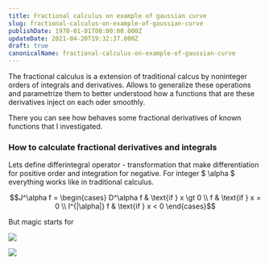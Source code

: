 ```yaml
---
title: Fractional calculus on example of gaussian curve
slug: fractional-calculus-on-example-of-gaussian-curve
publishDate: 1970-01-01T00:00:00.000Z
updateDate: 2021-04-20T19:32:37.000Z
draft: true
canonicalName: fractional-calculus-on-example-of-gaussian-curve
---
```


The fractional calculus is a extension of traditional calcus by noninteger orders of integrals and derivatives. Allows to generalize these operations and parametrize them to better understood how a functions that are these derivatives inject on each oder smoothly.

There you can see how behaves some fractional derivatives of known functions that I investigated.

### **How to calculate fractional derivatives and integrals**

Lets define differintegral operator - transformation that make differentiation for positive order and integration for negative. For integer $ \\alpha $ everything works like in traditional calculus.

```math
J^\alpha f = \begin{cases}
   D^\alpha f     & \text{if } x \gt 0 \\
   f              & \text{if } x = 0 \\
   I^{|\alpha|} f & \text{if } x < 0
  \end{cases}
```

But magic starts for

![](https://www.wolframcloud.com/obj/c6cd7a0f-d7af-4958-a6f1-2e5a947776ba)

![](https://www.wolframcloud.com/obj/475b9211-e1bc-4785-87e8-e914c0c75be6)
